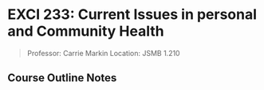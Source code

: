 # EXCI 233: Current Issues in personal and Community Health

> Professor: Carrie Markin
> Location: JSMB 1.210


## Course Outline Notes
